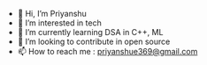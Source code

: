 - 👋 Hi, I’m Priyanshu
- 👀 I’m interested in tech
- 🌱 I’m currently learning DSA in C++, ML  
- 💞️ I’m looking to contribute in open source
- 📫 How to reach me : priyanshue369@gmail.com

<!---
pks916/pks916 is a ✨ special ✨ repository because its `README.md` (this file) appears on your GitHub profile.
You can click the Preview link to take a look at your changes.
--->
